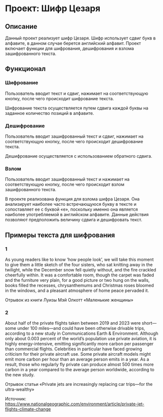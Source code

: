 # Проект: Шифр Цезаря

## Описание

Данный проект реализует шифр Цезаря. 
Шифр использует сдвиг букв в алфавите, в данном случае берется английский алфавит.
Проект включает функции для шифрования, дешифрования и взлома зашифрованного текста.

## Функционал

### Шифрование

Пользователь вводит текст и сдвиг, нажимает на соответствующую кнопку, после чего происходит шифрование текста.

Шифрование текста осуществляется путем сдвига каждой буквы на заданное количество позиций в алфавите.

### Дешифрование

Пользователь вводит зашифрованный текст и сдвиг, нажимает на соответствующую кнопку, после чего происходит дешифрование текста.

Дешифрование осуществляется с использованием обратного сдвига. 

### Взлом

Пользователь вводит зашифрованный текст и нажимает на соответствующую кнопку, после чего происходит взлом зашифрованного текста.

В проекте реализована функция для взлома шифра Цезаря. 
Она анализирует наиболее часто встречающуюся букву в тексте и сопоставляет ее с буквой «e», 
поскольку именно она является наиболее употребляемой в английском алфавите. 
Данные действия позволяют предположить величину сдвига и дешифровать текст.

## Примеры текста для шифрования


### 1

As young readers like to know ‘how people look’, we will take this moment to give them a little sketch of the four sisters, who sat knitting away in the twilight, while the December snow fell quietly without, and the fire crackled cheerfully within. It was a comfortable room, though the carpet was faded and the furniture very plain, for a good picture or two hung on the walls, books filled the recesses, chrysanthemums and Christmas roses bloomed in the windows, and a pleasant atmosphere of home peace pervaded it.

Отрывок из книги Луизы Мэй Олкотт «Маленькие женщины»

### 2

About half of the private flights taken between 2019 and 2023 were short—some under 100 miles—and could have been otherwise drivable trips, according to a new study in Communications Earth & Environment. 
Although only about 0.003 percent of the world’s population use private aviation, it is highly energy-intensive, emitting significantly more carbon per passenger than commercial flights. Celebrities in particular have faced growing criticism for their private aircraft use. 
Some private aircraft models might emit more carbon per hour than an average person emits in a year. As a result, those who regularly fly private can produce almost 500 times more carbon in a year compared to the average person  worldwide, according to the new study. 

Отрывок статьи «Private jets are increasingly replacing car trips—for the ultra-wealthy»

Источник: https://www.nationalgeographic.com/environment/article/private-jet-flights-climate-change